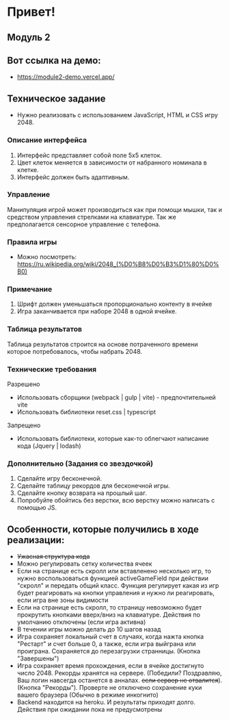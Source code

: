 # Привет!
## Модуль 2 

## Вот ссылка на демо:
- https://module2-demo.vercel.app/

## Техническое задание
- Нужно реализовать с использованием JavaScript, HTML и CSS игру 2048. 

### Описание интерфейса

1. Интерфейс представляет собой поле 5х5 клеток. 
2. Цвет клеток меняется в зависимости от набранного номинала в клетке.
3. Интерфейс должен быть адаптивным.

### Управление

Манипуляция игрой может производиться как при помощи мышки, так и средством управления стрелками на клавиатуре. Так же предполагается сенсорное управление с телефона.

### Правила игры

 - Можно посмотреть: https://ru.wikipedia.org/wiki/2048_(%D0%B8%D0%B3%D1%80%D0%B0)

### Примечание

1. Шрифт должен уменьшаться пропорционально контенту в ячейке
2. Игра заканчивается при наборе 2048 в одной ячейке.

### Таблица результатов

Таблица результатов строится на основе потраченного времени которое потребовалось, чтобы набрать 2048.

### Технические требования

Разрешено

- Использовать сборщики (webpack | gulp | vite) - предпочтительней vite
- Использовать библиотеки reset.css | typescript

Запрещено 

- Использовать библиотеки, которые как-то облегчают написание кода (Jquery | lodash)

### Дополнительно (Задания со звездочкой)
1. Сделайте игру бесконечной.
2. Сделайте таблицу рекордов для бесконечной игры.
3. Сделайте кнопку возврата на прошлый шаг.
4. Попробуйте обойтись без верстки, всю верстку можно написать с помощью JS.

## Особенности, которые получились в ходе реализации:
- ~~Ужасная структура кода~~
- Можно регулировать сетку количества ячеек
- Если на странице есть скролл или вставленено несколько игр, то нужно воспользоваться функцией activeGameField при действии "скролл" и передать общий класс. Функция регулирует какая из игр будет реагировать на кнопки управления и нужно ли реагировать, если игра вне зоны видимости
- Если на странице есть скролл, то страницу невозможно будет прокрутить кнопками вверх/вниз на клавиатуре. Действия по умолчанию отключены (если игра активна)
- В течении игры можно делать до 10 шагов назад
- Игра сохраняет локальный счет в случаях, когда нажта кнопка "Рестарт" и счет больше 0, а также, если игра выйграна или проиграна. Сохраняется до перезагрузки странницы. (Кнопка "Завершены")
- Игра сохраняет время прохождения, если в ячейке достигнуто число 2048. Рекорды хранятся на сервере. (Победили? Поздравляю, Ваш логин навсегда останется в анналах. ~~если сервер не отвалится~~). (Кнопка "Рекорды"). Проверте не отключено сохранение куки вашего браузера (Обычно в режиме инкогнито)
- Backend находится на heroku. И результаты приходят долго. Действия при ожидании пока не предусмотрены